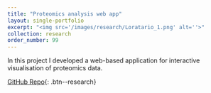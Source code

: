```yaml
---
title: "Proteomics analysis web app"
layout: single-portfolio
excerpt: "<img src='/images/research/Loratario_1.png' alt=''>"
collection: research
order_number: 99
---
```


In this project I developed a web-based application for interactive visualisation of proteomics data.

[GitHub Repo](https://github.com/ashm97/Standalone-Omics-Visualisation-App){: .btn--research}